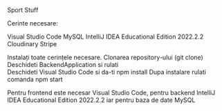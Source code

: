 Sport Stuff

Cerinte necesare:

Visual Studio Code
MySQL
IntelliJ IDEA Educational Edition 2022.2.2
Cloudinary
Stripe


Instalați toate cerințele necesare.
Clonarea repository-ului (git clone)
Deschideti BackendApplication si rulati  
Deschideti Visual Studio Code si da-ti npm install
Dupa instalare rulati comanda npm start




Pentru frontend este necesar Visual Studio Code, pentru backend IntelliJ IDEA Educational Edition 2022.2.2 iar pentru baza de date MySQL
